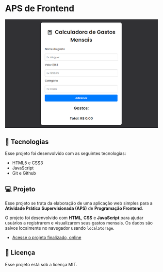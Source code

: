 # APS de Frontend

![Preview da interface](./.github/preview.png)

## 🚀 Tecnologias

Esse projeto foi desenvolvido com as seguintes tecnologias:

- HTML5 e CSS3
- JavaScript
- Git e Github

## 💻 Projeto

Esse projeto se trata da elaboração de uma aplicação web simples para a **Atividade Prática Supervisionada (APS)** de **Programação Frontend**. 

O projeto foi desenvolvido com **HTML**, **CSS** e **JavaScript** para ajudar usuários a registrarem e visualizarem seus gastos mensais. Os dados são salvos localmente no navegador usando `localStorage`.

- [Acesse o projeto finalizado, online](https://lealistic.github.io/aps-frontend/)

## 📝 Licença

Esse projeto está sob a licença MIT.